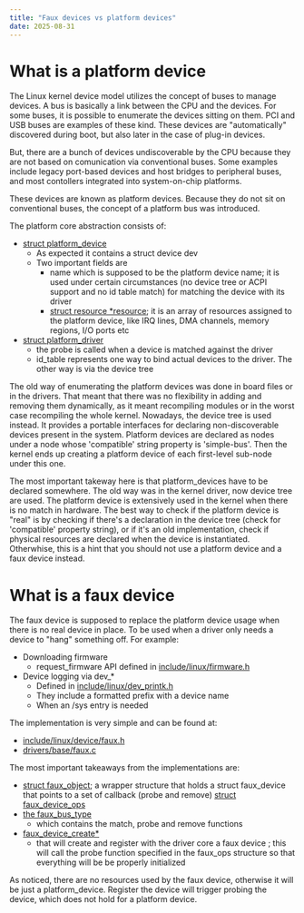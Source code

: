 ```yaml
---
title: "Faux devices vs platform devices"
date: 2025-08-31
---
```



# What is a platform device
The Linux kernel device model utilizes the concept of buses to manage devices. A bus is basically a link between the CPU and the devices.
For some buses, it is possible to enumerate the devices sitting on them. PCI and USB buses are examples of these kind. These devices are "automatically" discovered during boot, but also later in the case of plug-in devices. 

But, there are a bunch of devices undiscoverable by the CPU because they are not based on comunication via conventional buses. Some examples include legacy port-based devices and host bridges to peripheral buses, and most contollers integrated into system-on-chip platforms.

These devices are known as platform devices. Because they do not sit on conventional buses, the concept of a platform bus was introduced. 

The platform core abstraction consists of:
- [struct platform_device](https://elixir.bootlin.com/linux/v6.16.4/source/include/linux/platform_device.h#L23)
  - As expected it contains a struct device dev
  - Two important fields are
    - name which is supposed to be the platform device name; it is used under certain circumstances (no device tree or ACPI support and no id table match) for matching the device with its driver
    - [struct resource *resource](https://elixir.bootlin.com/linux/v6.16.4/source/include/linux/ioport.h#L21); it is an array of resources assigned to the platform device, like IRQ lines, DMA channels, memory regions, I/O ports etc     
- [struct platform_driver](https://elixir.bootlin.com/linux/v6.16.4/source/include/linux/platform_device.h#L236)
  - the probe is called when a device is matched against the driver
  - id_table represents one way to bind actual devices to the driver. The other way is via the device tree

The old way of enumerating the platform devices was done in board files or in the drivers. That meant that there was no flexibility in adding and removing them dynamically, as it meant recompiling modules or in the worst case recompiling the whole kernel. 
Nowadays, the device tree is used instead. It provides a portable interfaces for declaring non-discoverable devices present in the system. Platform devices are declared as nodes under a node whose 'compatible' string property is 'simple-bus'. Then the kernel ends up creating a platform device of each first-level sub-node under this one.

The most important takeway here is that platform_devices have to be declared somewhere. The old way was in the kernel driver, now device tree are used.
The platform device is extensively used in the kernel when there is no match in hardware. The best way to check if the platform device is "real" is by checking if there's a declaration in the device tree (check for 'compatible' property string), or if it's an old implementation, check if physical resources are declared when the device is instantiated. Otherwhise, this is a hint that you should not use a platform device and a faux device instead.

# What is a faux device
The faux device is supposed to replace the platform device usage when there is no real device in place. To be used when a driver only needs a device to "hang" something off. For example:
- Downloading firmware
  - request_firmware API defined in [include/linux/firmware.h](https://elixir.bootlin.com/linux/v6.16.4/source/include/linux/firmware.h)   
- Device logging via dev_*
  - Defined in [include/linux/dev_printk.h](https://elixir.bootlin.com/linux/v6.16.4/source/include/linux/dev_printk.h)
  - They include a formatted prefix with a device name
  - When an /sys entry is needed

The implementation is very simple and can be found at:
- [include/linux/device/faux.h](https://elixir.bootlin.com/linux/v6.16.4/source/include/linux/device/faux.h)
- [drivers/base/faux.c](https://elixir.bootlin.com/linux/v6.16.4/source/drivers/base/faux.c)

The most important takeaways from the implementations are:
- [struct faux_object](https://elixir.bootlin.com/linux/v6.16.4/source/drivers/base/faux.c#L25); a wrapper structure that holds a struct faux_device that points to a set of callback (probe and remove) [struct faux_device_ops](https://elixir.bootlin.com/linux/v6.16.4/source/include/linux/device/faux.h#L34)
- [the faux_bus_type](https://elixir.bootlin.com/linux/v6.16.4/source/drivers/base/faux.c#L78)
  - which contains the match, probe and remove functions 
- [faux_device_create*](https://elixir.bootlin.com/linux/v6.16.4/source/drivers/base/faux.c#L99)
  - that will create and register with the driver core a faux device ; this will call the probe function specified in the faux_ops structure so that everything will be be properly initialized    

As noticed, there are no resources used by the faux device, otherwise it will be just a platform_device. Register the device will trigger probing the device, which does not hold for a platform device.
